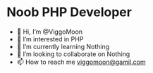 # Noob PHP Developer
- 👋 Hi, I’m @ViggoMoon
- 👀 I’m interested in PHP
- 🌱 I’m currently learning Nothing
- 💞️ I’m looking to collaborate on Nothing
- 📫 How to reach me viggomoon@gamil.com

<!---
ViggoMoon/ViggoMoon is a ✨ special ✨ repository because its `README.md` (this file) appears on your GitHub profile.
You can click the Preview link to take a look at your changes.
--->
